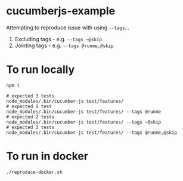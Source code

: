 # cucumberjs-example

Attempting to reproduce issue with using `--tags`...

1. Excluding tags - e.g. `--tags ~@skip`
2. Jointing tags - e.g. `--tags @runme,@skip`

# To run locally

```
npm i

# expected 3 tests
node_modules/.bin/cucumber-js test/features/
# expected 1 test
node_modules/.bin/cucumber-js test/features/ --tags @runme
# expected 2 tests
node_modules/.bin/cucumber-js test/features/ --tags ~@skip
# expected 2 tests
node_modules/.bin/cucumber-js test/features/ --tags @runme,@skip
```

# To run in docker

```
./reproduce-docker.sh
```